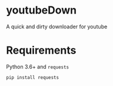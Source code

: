 # youtubeDown
A quick and dirty downloader for youtube

# Requirements
Python 3.6+ and `requests`

    pip install requests

